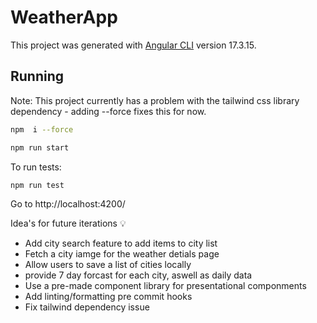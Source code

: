 # WeatherApp

This project was generated with [Angular CLI](https://github.com/angular/angular-cli) version 17.3.15.

## Running 

Note: This project currently has a problem with the tailwind css library dependency - adding --force fixes this for now.
```bash
npm  i --force
```

```bash
npm run start
```

To run tests:
```bash
npm run test
```

Go to http://localhost:4200/

Idea's for future iterations 💡
- Add city search feature to add items to city list 
- Fetch a city iamge for the weather detials page
- Allow users to save a list of cities locally
- provide 7 day forcast for each city, aswell as daily data
- Use a pre-made component library for presentational componments 
- Add linting/formatting pre commit hooks
- Fix tailwind dependency issue
